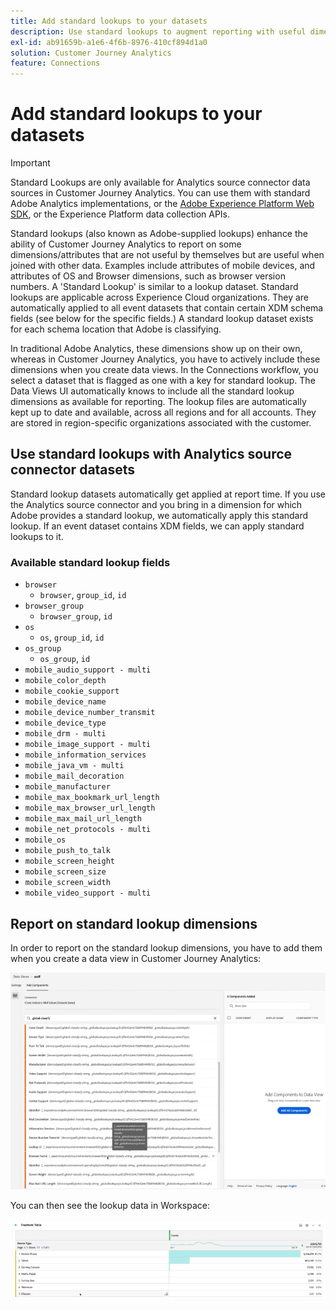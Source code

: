```yaml
---
title: Add standard lookups to your datasets
description: Use standard lookups to augment reporting with useful dimensions in Customer Journey Analytics.
exl-id: ab91659b-a1e6-4f6b-8976-410cf894d1a0
solution: Customer Journey Analytics
feature: Connections
---
```

# Add standard lookups to your datasets

>[!IMPORTANT]
>Standard Lookups are only available for Analytics source connector data sources in Customer Journey Analytics. You can use them with standard Adobe Analytics implementations, or the [Adobe Experience Platform Web SDK](https://experienceleague.adobe.com/docs/experience-platform/edge/home.html), or the Experience Platform data collection APIs.

Standard lookups (also known as Adobe-supplied lookups) enhance the ability of Customer Journey Analytics to report on some dimensions/attributes that are not useful by themselves but are useful when joined with other data. Examples include attributes of mobile devices, and attributes of OS and Browser dimensions, such as browser version numbers. A 'Standard Lookup' is similar to a lookup dataset. Standard lookups are applicable across Experience Cloud organizations. They are automatically applied to all event datasets that contain certain XDM schema fields (see below for the specific fields.) A standard lookup dataset exists for each schema location that Adobe is classifying.

In traditional Adobe Analytics, these dimensions show up on their own, whereas in Customer Journey Analytics, you have to actively include these dimensions when you create data views. In the Connections workflow, you select a dataset that is flagged as one with a key for standard lookup. The Data Views UI automatically knows to include all the standard lookup dimensions as available for reporting. The lookup files are automatically kept up to date and available, across all regions and for all accounts. They are stored in region-specific organizations associated with the customer.

## Use standard lookups with Analytics source connector datasets

Standard lookup datasets automatically get applied at report time. If you use the Analytics source connector and you bring in a dimension for which Adobe provides a standard lookup, we automatically apply this standard lookup. If an event dataset contains XDM fields, we can apply standard lookups to it.

<!--
### Specific IDs that need to be populated

The following IDs need to be populated in the specific XDM mixins for this functionality to work:

* Environment Details Mixin – device/typeID value populated - Must match Device Atlas IDs and will populate device data.
* Adobe Analytics ExperienceEvent Template Mixin or Adobe Analytics ExperienceEvent Full Extension Mixin with analytics/environment/browserIDStr and analytics/environment/operatingSystemIDStr. Both must match the Adobe IDs and  populate browser and OS data, respectively.

You need these mixins with the three IDs populated (device/typeID, environment/browserIDStr, and environment/operatingSystemIDStr). The lookup dimensions will then be pulled automatically by Customer Journey Analytics and will be available in the Data View.

The catch here is that they can only populate those IDs today if they have a direct relationship with Device Atlas. They are Device Atlas IDs, and they provide an API to allow a customer to look them up. This is a significant hurdle, and we may just want to take the reference to this capability out of the product documentation until we have a productized way to expose the Device Atlas ID lookup functionality.
-->

### Available standard lookup fields

* `browser`
   * `browser`, `group_id`, `id`
* `browser_group`
   * `browser_group`, `id`
* `os`
   * `os`, `group_id`, `id`
* `os_group`
   * `os_group`, `id`
* `mobile_audio_support - multi`
* `mobile_color_depth`
* `mobile_cookie_support`
* `mobile_device_name`
* `mobile_device_number_transmit`
* `mobile_device_type`
* `mobile_drm - multi`
* `mobile_image_support - multi`
* `mobile_information_services`
* `mobile_java_vm - multi`
* `mobile_mail_decoration`
* `mobile_manufacturer`
* `mobile_max_bookmark_url_length`
* `mobile_max_browser_url_length`
* `mobile_max_mail_url_length`
* `mobile_net_protocols - multi`
* `mobile_os`
* `mobile_push_to_talk`
* `mobile_screen_height`
* `mobile_screen_size`
* `mobile_screen_width`
* `mobile_video_support - multi`

## Report on standard lookup dimensions

In order to report on the standard lookup dimensions, you have to add them when you create a data view in Customer Journey Analytics:

![](assets/global-lookup.png)

You can then see the lookup data in Workspace:

![](assets/gl-reporting.png)

